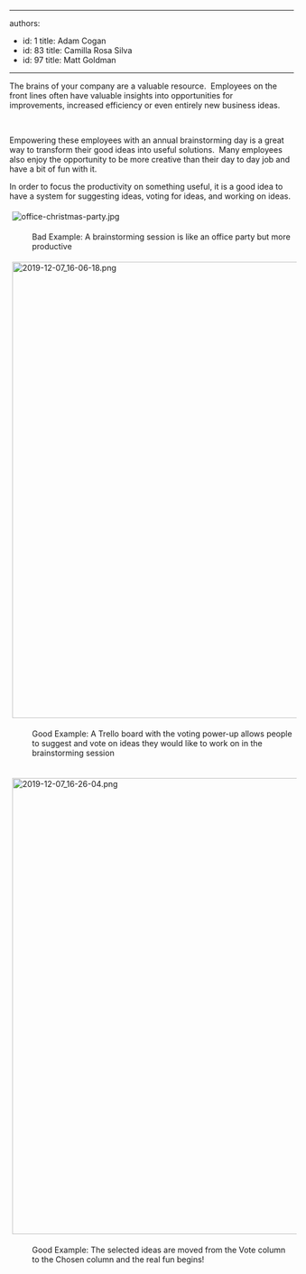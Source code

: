 

---
authors:
  - id: 1
    title: Adam Cogan
  - id: 83
    title: Camilla Rosa Silva
  - id: 97
    title: Matt Goldman
---




<span class='intro'> ​​The brains of your company are a valuable resource.&#160; Employees on the front lines often have valuable insights into opportunities for improvements,&#160;increased efficiency&#160;or even entirely new business ideas.​<br><div>​<br></div> </span>

<p>Empowering these employees with an annual brainstorming day is a great way to transform their good ideas into useful solutions.&#160; Many employees also enjoy the opportunity to be more creative than their day to day job&#160;and have a bit of fun with it.</p><p>In order to focus the productivity on something useful, it is a good idea to have a system for suggesting ideas, voting for ideas, and working on ideas.<br></p><p><img src="/SiteAssets/do-you-use-the-brains-of-your-company/office-christmas-party.jpg" alt="office-christmas-party.jpg" style="margin&#58;5px;" /><br></p><dd class="ssw15-rteElement-FigureBad">Bad Example&#58; A brainstorming session is like&#160;an office party but more productive​<br></dd><p><img src="/SiteAssets/do-you-use-the-brains-of-your-company/2019-12-07_16-06-18.png" alt="2019-12-07_16-06-18.png" style="margin&#58;5px;width&#58;808px;" /><br></p><dd class="ssw15-rteElement-FigureGood">​​​​Good Example&#58; A Trello board with the voting power-up allows people to suggest and vote on ideas they would like to work on in the brainstorming session</dd><p class="ssw15-rteElement-P">​​<img src="/SiteAssets/do-you-use-the-brains-of-your-company/2019-12-07_16-26-04.png" alt="2019-12-07_16-26-04.png" style="margin&#58;5px;width&#58;808px;" /><br></p><dd class="ssw15-rteElement-FigureGood">​​Good Example&#58; The selected ideas are moved from the Vote column to the Chosen column and the real fun begins!<br></dd><p><br><br></p>


